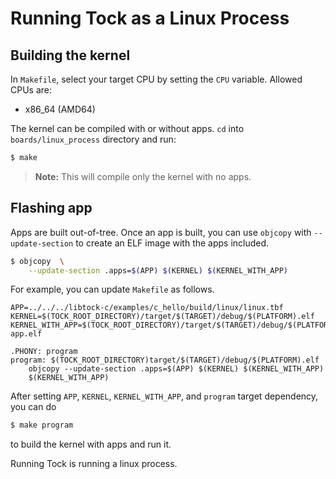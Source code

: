 Running Tock as a Linux Process
===============================

## Building the kernel

In `Makefile`, select your target CPU by setting the `CPU` variable. Allowed CPUs are:
  - x86_64 (AMD64)

The kernel can be compiled with or without apps. `cd` into `boards/linux_process`
directory and run:

```bash
$ make
```

> **Note:** This will compile only the kernel with no apps.

## Flashing app

Apps are built out-of-tree. Once an app is built, you can use
`objcopy` with `--update-section` to create an ELF image with the
apps included.

```bash
$ objcopy  \
    --update-section .apps=$(APP) $(KERNEL) $(KERNEL_WITH_APP)
```

For example, you can update `Makefile` as follows.

```
APP=../../../libtock-c/examples/c_hello/build/linux/linux.tbf
KERNEL=$(TOCK_ROOT_DIRECTORY)/target/$(TARGET)/debug/$(PLATFORM).elf
KERNEL_WITH_APP=$(TOCK_ROOT_DIRECTORY)/target/$(TARGET)/debug/$(PLATFORM)-app.elf

.PHONY: program
program: $(TOCK_ROOT_DIRECTORY)target/$(TARGET)/debug/$(PLATFORM).elf
	objcopy --update-section .apps=$(APP) $(KERNEL) $(KERNEL_WITH_APP)
	$(KERNEL_WITH_APP)
```

After setting `APP`, `KERNEL`, `KERNEL_WITH_APP`, and `program` target
dependency, you can do

```bash
$ make program
```

to build the kernel with apps and run it.

Running Tock is running a linux process.
